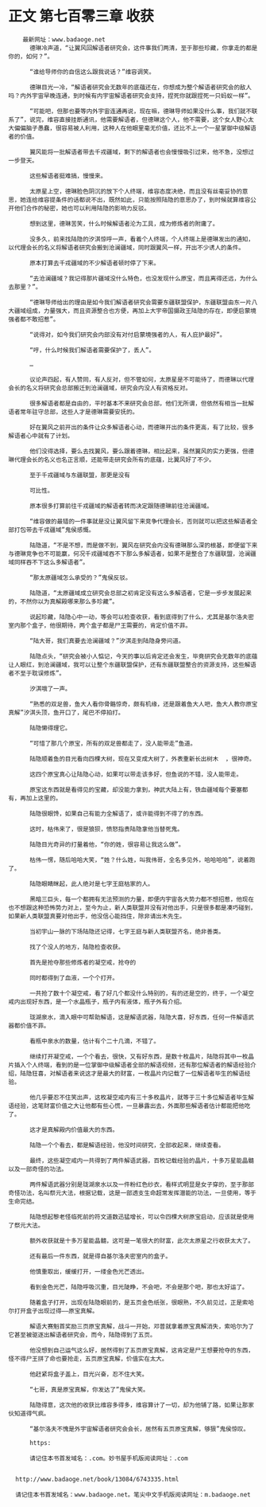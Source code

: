 # 正文 第七百零三章 收获
        最新网址：www.badaoge.net
          德琳冷声道，“让翼风回解语者研究会，这件事我们两清，至于那些珍藏，你拿走的都是你的，如何？”。
      
          “谁给导师你的自信这么跟我说话？”维容调笑。
      
          德琳目光一冷，“解语者研究会无数年的底蕴还在，你想成为整个解语者研究会的敌人吗？内外宇宙早晚连通，到时候有内宇宙解语者研究会支持，捏死你就跟捏死一只蚂蚁一样”。
      
          “可能吧，但那也要等内外宇宙连通再说，现在嘛，德琳导师如果没什么事，我们就不联系了”，说完，维容直接挂断通讯，他需要解语者，但德琳这个人，他不需要，这个女人野心太大偏偏脑子愚蠢，很容易被人利用，这种人在他眼里毫无价值，还比不上一个一星掌御中级解语者的价值。
      
          翼风能将一批解语者带去千戎疆域，剩下的解语者也会慢慢吸引过来，他不急，没想过一步登天。
      
          这些解语者挺难搞，慢慢来。
      
          太原星上空，德琳脸色阴沉的放下个人终端，维容态度决绝，而且没有丝毫妥协的意思，她连给维容提条件的话都说不出，既然如此，只能按照陆隐的意思办了，到时候就算维容公开他们合作的秘密，她也可以利用陆隐的影响力反驳。
      
          想到这里，德琳苦笑，什么时候解语者沦为工具，成为修炼者的附庸了。
      
          没多久，前来找陆隐的汐淇惊呼一声，看着个人终端，个人终端上是德琳发出的通知，以代理会长的名义将解语者研究会搬到沧澜疆域，同时跟翼风一样，开出不少诱人的条件。
      
          原本打算去千戎疆域的不少解语者顿时停了下来。
      
          “去沧澜疆域？我记得那片疆域没什么特色，也没发现什么原宝，而且离得还远，为什么去那里？”。
      
          “德琳导师给出的理由是如今我们解语者研究会需要东疆联盟保护，东疆联盟由东一片八大疆域组成，力量强大，而且资源整合也方便，再加上大宇帝国摄政王陆隐的存在，即便启蒙境强者都不敢招惹”。
      
          “说得对，如今我们研究会内部没有对付启蒙境强者的人，有人庇护最好”。
      
          “哼，什么时候我们解语者需要保护了，丢人”。
      
          …
      
          议论声四起，有人赞同，有人反对，但不管如何，太原星是不可能待了，而德琳以代理会长的名义将研究会总部搬迁到沧澜疆域，研究会内没人有资格反对。
      
          很多解语者都是自由的，平时基本不来研究会总部，他们无所谓，但依然有相当一批解语者常年驻守总部，这些人才是德琳需要安抚的。
      
          好在翼风之前开出的条件让众多解语者心动，而德琳开出的条件更高，有了比较，很多解语者心中就有了计划。
      
          他们没得选择，要么去找翼风，要么跟着德琳，相比起来，虽然翼风的实力更强，但德琳代理会长的名义也名正言顺，还能带走研究会所有的底蕴，比翼风好了不少。
      
          至于千戎疆域与东疆联盟，那更是没有
      
          可比性。
      
          原本很多打算前往千戎疆域的解语者转而决定跟随德琳前往沧澜疆域。
      
          “维容做的最错的一件事就是没让翼风留下来竞争代理会长，否则就可以把这些解语者全部打包带去千戎疆域”鬼侯感慨。
      
          陆隐道，“不是不想，而是做不到，翼风在研究会内没有德琳那么深的根基，即便留下来与德琳竞争也不可能赢，何况千戎疆域吞不下那么多解语者，如果不是整合了东疆联盟，沧澜疆域同样吞不下这么多解语者”。
      
          “那太原疆域怎么承受的？”鬼侯反驳。
      
          陆隐道，“太原疆域成立研究会总部之初肯定没有这么多解语者，它是一步步发展起来的，不然你以为真解殿哪来那么多珍藏”。
      
          说起珍藏，陆隐心中一动，等会可以检查收获，看到底得到了什么，尤其是基尔洛夫密室内那个盒子，他很期待，两个盒子都是尸王需要的，肯定价值不菲。
      
          “陆大哥，我们真要去沧澜疆域？”汐淇走到陆隐身旁问道。
      
          陆隐点头，“研究会被小人惦记，今天的事以后肯定还会发生，毕竟研究会无数年的底蕴让人眼红，到沧澜疆域，我可以让整个东疆联盟保护，还有东疆联盟整合的资源支持，这些解语者不至于耽误修炼”。
      
          汐淇哦了一声。
      
          “熟悉的双足兽，鱼大人看你骨骼惊奇，颇有机缘，还是跟着鱼大人吧，鱼大人教你原宝真解”汐淇头顶，鱼开口了，尾巴不停拍打。
      
          陆隐懒得理它。
      
          “可惜了那几个原宝，所有的双足兽都走了，没人能带走”鱼道。
      
          陆隐顺着鱼的目光看向四棵大树，现在又变成大树了，外表重新长出树木  ，很神奇。
      
          这四个原宝真心让陆隐心动，如果可以带走该多好，但鱼说的不错，没人能带走。
      
          原宝这东西就是看得见的宝藏，却没能力拿到，神武大陆上有，铁血疆域每个要塞都有，再加上这里的。
      
          陆隐很眼馋，如果自己有能力全解语了，或许能得到不得了的东西。
      
          这时，枯伟来了，很是狼狈，愤怒指责陆隐拿他当替死鬼。
      
          陆隐目光奇异的打量着他，“你的姓，很容易让我这么做”。
      
          枯伟一愣，随后哈哈大笑，“姓？什么姓，叫我伟哥，全名多见外，哈哈哈哈”，说着跑了。
      
          陆隐眼睛眯起，此人绝对是七字王庭枯家的人。
      
          黑暗三巨头，每一个都拥有无法预测的力量，即便内宇宙各大势力都不想招惹，他现在也不想跟这种恐怖势力对上，至今为止，新人类联盟并没有对他出手，只是很多都是凑巧碰到，如果新人类联盟真要对他出手，他没信心能挡住，除非请出木先生。
      
          当初宇山一脉的下场陆隐还记得，七字王庭与新人类联盟齐名，绝非善类。
      
          找了个没人的地方，陆隐检查收获。
      
          首先是抢夺那些修炼者的凝空戒，抢夺的
      
          同时都得到了血液，一个个打开。
      
          一共抢了数十个凝空戒，看了好几个都没什么特别的，有的还是空的，终于，一个凝空戒内出现好东西，是一个水晶瓶子，瓶子内有液体，瓶子外有介绍。
      
          珑湖泉水，滴入眼中可帮助解语，这是解语武器，陆隐大喜，好东西，任何一件解语武器都价值不菲。
      
          看瓶中泉水的数量，估计有个二十几滴，不错了。
      
          继续打开凝空戒，一个个看去，很快，又有好东西，是数十枚晶片，陆隐将其中一枚晶片插入个人终端，看到的是一位掌御中级解语者全部的解语视频，还有那位解语者的解语经验介绍，陆隐狂喜，对解语者来说这才是最大的财富，一枚晶片内记载了一位解语者毕生的解语经验。
      
          他几乎要忍不住笑出声，这枚凝空戒内有三十多枚晶片，就等于三十多位解语者毕生解语经验，这笔财富价值之大让他都有些心慌，一旦暴露出去，外面那些解语者估计都能把他吃了。
      
          这才是真解殿内价值最大的东西。
      
          陆隐一个个看去，都是解语经验，他没时间研究，全部收起来，继续查看。
      
          最终，这些凝空戒内一共得到了两件解语武器，百枚记载经验的晶片，十多万星能晶髓以及一部奇怪的功法。
      
          两件解语武器分别是珑湖泉水以及一件粉红色纱衣，看样式明显是女子穿的，至于那部奇怪功法，名叫祭元大法，根据记载，这是一部透支生命超常发挥潜能的功法，一旦使用，等于生命完结。
      
          陆隐想起黎老怪临死前的符文道数迅猛增长，可以令四棵大树原宝启动，应该就是使用了祭元大法。
      
          额外收获就是十多万星能晶髓，这可是一笔很大的财富，此次太原星之行收获太大了。
      
          还有最后一件东西，就是得自基尔洛夫密室内的盒子。
      
          他慎重取出，缓缓打开，一缕金色光芒透出。
      
          看到金色光芒，陆隐呼吸沉重，目光陡睁，不会吧，不会是那个吧，那也太好运了。
      
          随着盒子打开，出现在陆隐眼前的，是五页金色纸张，很眼熟，不久前见过，正是索哈尔打开盒子出现过得——原宝真解。
      
          解语大赛魁首奖励三页原宝真解，战斗一开始，邓普就拿着原宝真解消失，索哈尔为了它甚至被驱逐出解语者研究会，而今，陆隐得到了五页。
      
          他没想到自己运气这么好，居然得到了五页原宝真解，这肯定是尸王想要抢夺的东西，怪不得尸王拼了命也要抢走，五页原宝真解，价值实在太大。
      
          他赶紧将盒子盖上，目光兴奋，忍不住大笑。
      
          “七哥，真是原宝真解，你发达了”鬼侯大笑。
      
          陆隐得意，这次他的收获比维容多得多，维容算计了一切，却为他铺了路，如果让那家伙知道得气疯。
      
          “基尔洛夫不愧是外宇宙解语者研究会会长，居然有五页原宝真解，够狠”鬼侯惊叹。
      
          https:
      
          请记住本书首发域名：.com。妙书屋手机版阅读网址：.com
      
      
      http://www.badaoge.net/book/13084/6743335.html
      
      请记住本书首发域名：www.badaoge.net。笔尖中文手机版阅读网址：m.badaoge.net